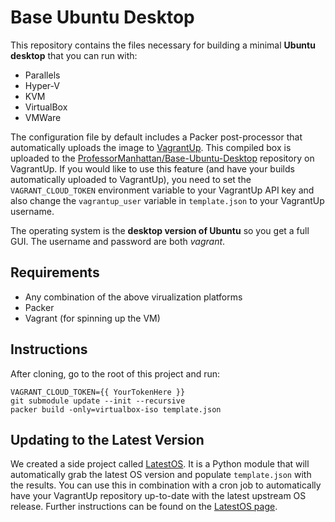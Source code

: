 # Base Ubuntu Desktop

This repository contains the files necessary for building a minimal **Ubuntu desktop** that you can run with:

* Parallels
* Hyper-V
* KVM
* VirtualBox
* VMWare

The configuration file by default includes a Packer post-processor that automatically uploads the image to [VagrantUp](https://vagrantup.com). This compiled box is uploaded to the [ProfessorManhattan/Base-Ubuntu-Desktop](https://app.vagrantup.com/Megabyte/boxes/Ubuntu-Desktop) repository on VagrantUp. If you would like to use this feature (and have your builds automatically uploaded to VagrantUp), you need to set the `VAGRANT_CLOUD_TOKEN` environment variable to your VagrantUp API key and also change the `vagrantup_user` variable in `template.json` to your VagrantUp username.

The operating system is the **desktop version of Ubuntu** so you get a full GUI. The username and password are both *vagrant*.

## Requirements

* Any combination of the above virualization platforms
* Packer
* Vagrant (for spinning up the VM)

## Instructions

After cloning, go to the root of this project and run:

```
VAGRANT_CLOUD_TOKEN={{ YourTokenHere }}
git submodule update --init --recursive
packer build -only=virtualbox-iso template.json
```

## Updating to the Latest Version

We created a side project called [LatestOS](https://pypi.org/project/latestos/). It is a Python module that will automatically grab the latest OS version and populate `template.json` with the results. You can use this in combination with a cron job to automatically have your VagrantUp repository up-to-date with the latest upstream OS release. Further instructions can be found on the [LatestOS page](https://pypi.org/project/latestos/).